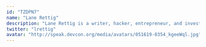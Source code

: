 ```yaml
---
id: "TZDPN7"
name: "Lane Rettig"
description: "Lane Rettig is a writer, hacker, entrepreneur, and investor deeply fascinated by the intersection of technological and social systems, and committed to architecting and building human-centric software. He's been working full time on blockchain R&D since 2017. He was formerly an Ethereum core developer, and now focuses his efforts on Spacemesh, a  a next-generation smart contract platform based on a novel consensus mechanism."
twitter: "lrettig"
avatar: "http://speak.devcon.org/media/avatars/051619-0354_kgeeWql.jpg"
---
```

